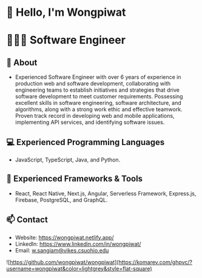 # 👋 Hello, I'm Wongpiwat

# 👨🏻‍💻 Software Engineer

## 🚀 About

- Experienced Software Engineer with over 6 years of experience in production web and software development,
  collaborating with engineering teams to establish initiatives and strategies that drive software development to meet
  customer requirements. Possessing excellent skills in software engineering, software architecture, and algorithms,
  along with a strong work ethic and effective teamwork. Proven track record in developing web and mobile applications,
  implementing API services, and identifying software issues.

## 💻 Experienced Programming Languages

- JavaScript, TypeScript, Java, and Python.

## 🧰 Experienced Frameworks & Tools

- React, React Native, Next.js, Angular, Serverless Framework, Express.js, Firebase, PostgreSQL, and GraphQL.

## 📫 Contact

- Website: https://wongpiwat.netlify.app/
- LinkedIn: https://www.linkedin.com/in/wongpiwat/
- Email: [w.sangiam@vikes.csuohio.edu](mailto:w.sangiam@vikes.csuohio.edu)

![https://github.com/wongpiwat/wongpiwat](https://komarev.com/ghpvc/?username=wongpiwat&color=lightgrey&style=flat-square)
